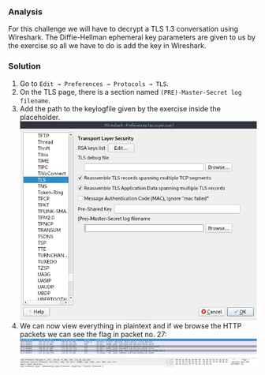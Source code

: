 ### Analysis
For this challenge we will have to decrypt a TLS 1.3 conversation using Wireshark.
The Diffie-Hellman ephemeral key parameters are given to us by the exercise so all we have to do is add the key in Wireshark.

### Solution
1. Go to `Edit → Preferences → Protocols → TLS`.
2. On the TLS page, there is a section named `(PRE)-Master-Secret log filename`.
3. Add the path to the keylogfile given by the exercise inside the placeholder.
![alt text](image.png)
4. We can now view everything in plaintext and if we browse the HTTP packets we can see the flag in packet no. 27:
![alt text](image-1.png)
